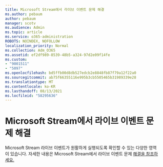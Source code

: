 ```yaml
---
title: Microsoft Stream에서 라이브 이벤트 문제 해결
ms.author: pebaum
author: pebaum
manager: scotv
ms.audience: Admin
ms.topic: article
ms.service: o365-administration
ROBOTS: NOINDEX, NOFOLLOW
localization_priority: Normal
ms.collection: Adm_O365
ms.assetid: ef2df989-8539-48b5-a324-97d2e09f14fe
ms.custom:
- "9001511"
- "5097"
ms.openlocfilehash: bd5ffb00d8db527edcb2e8848fb87f79a12f22a0
ms.sourcegitcommit: ab75f66355116e995b3cb5505465b31989339e28
ms.translationtype: MT
ms.contentlocale: ko-KR
ms.lasthandoff: 08/13/2021
ms.locfileid: "58295636"
---
```

# <a name="troubleshooting-live-events-in-microsoft-stream"></a>Microsoft Stream에서 라이브 이벤트 문제 해결

Microsoft Stream 라이브 이벤트가 원활하게 실행되도록 확인할 수 있는 다양한 영역이 있습니다. 자세한 내용은 Microsoft Stream에서 라이브 이벤트 문제 [해결을 참조하세요.](https://docs.microsoft.com/stream/live-event-troubleshooting)
